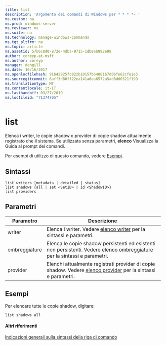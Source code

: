 ```yaml
---
title: list
description: 'Argomento dei comandi di Windows per * * * *- '
ms.custom: na
ms.prod: windows-server
ms.reviewer: na
ms.suite: na
ms.technology: manage-windows-commands
ms.tgt_pltfrm: na
ms.topic: article
ms.assetid: 57b6c8d0-872e-4dba-9715-1db8ab892e98
author: coreyp-at-msft
ms.author: coreyp
manager: dongill
ms.date: 10/16/2017
ms.openlocfilehash: 91b42925fc822b10157bb488167d06fe82cfe1e3
ms.sourcegitcommit: 6aff3d88ff22ea141a6ea6572a5ad8dd6321f199
ms.translationtype: MT
ms.contentlocale: it-IT
ms.lasthandoff: 09/27/2019
ms.locfileid: "71374705"
---
```

# <a name="list"></a>list



Elenca i writer, le copie shadow o provider di copie shadow attualmente registrato che il sistema. Se utilizzata senza parametri, **elenco** Visualizza la Guida al prompt dei comandi.

Per esempi di utilizzo di questo comando, vedere [Esempi](#BKMK_examples).

## <a name="syntax"></a>Sintassi

```
list writers [metadata | detailed | status]
list shadows {all | set <SetID> | id <ShadowID>}
list providers
```

## <a name="parameters"></a>Parametri

|Parametro|Descrizione|
|---------|-----------|
|writer|Elenca i writer. Vedere [elenco writer](list-writers.md) per la sintassi e parametri.|
|ombreggiature|Elenca le copie shadow persistenti ed esistenti non persistenti. Vedere [elenco ombreggiature](list-shadows.md) per la sintassi e parametri.|
|provider|Elenchi attualmente registrati provider di copie shadow. Vedere [elenco provider](list-providers.md) per la sintassi e parametri.|

## <a name="BKMK_examples"></a>Esempi

Per elencare tutte le copie shadow, digitare:
```
list shadows all
```

#### <a name="additional-references"></a>Altri riferimenti

[Indicazioni generali sulla sintassi della riga di comando](command-line-syntax-key.md)